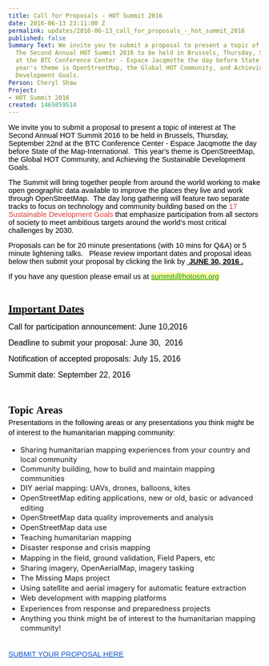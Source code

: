 ```yaml
---
title: Call for Proposals - HOT Summit 2016
date: 2016-06-13 23:11:00 Z
permalink: updates/2016-06-13_call_for_proposals_-_hot_summit_2016
published: false
Summary Text: We invite you to submit a proposal to present a topic of interest at
  The Second Annual HOT Summit 2016 to be held in Brussels, Thursday, September 22nd
  at the BTC Conference Center - Espace Jacqmotte the day before State of the Map-International.  This
  year's theme is OpenStreetMap, the Global HOT Community, and Achieving the Sustainable
  Development Goals.
Person: Cheryl Shaw
Project:
- HOT Summit 2016
created: 1465859514
---
```


<p><strong style="font-weight: normal;"><span style="color: #000000; font-family: Arial; font-size: 14.66px; font-style: normal; font-variant: normal; font-weight: 400; text-decoration: none; vertical-align: baseline; background-color: transparent;">We invite you to submit a proposal to present a topic of interest&nbsp;at The Second Annual HOT Summit 2016&nbsp;to be held in Brussels, Thursday, September 22nd at the BTC Conference Center - Espace Jacqmotte the day before State of the Map-International. &nbsp;This year's </span></strong><strong style="font-weight: normal;"><span style="color: #000000; font-family: Arial; font-size: 14.66px; font-style: normal; font-variant: normal; font-weight: 400; text-decoration: none; vertical-align: baseline; background-color: transparent;">theme is OpenStreetMap, the Global HOT Community, and Achieving the Sustainable Development Goals.</span></strong></p><p><span style="color: #000000; font-family: Arial; font-size: 14.66px; font-style: normal; font-variant: normal; font-weight: 400; text-decoration: none; vertical-align: baseline; background-color: transparent;">The Summit will bring together people from around the world working to make open geographic data available to improve the places they live and work through OpenStreetMap. &nbsp;The day long gathering will feature two separate tracks to focus on technology and community building based on the </span><a style="text-decoration: none;" href="https://sustainabledevelopment.un.org/?menu=1300"><span style="color: #d73f3f; font-family: Arial; font-size: 14.66px; font-style: normal; font-variant: normal; font-weight: 400; text-decoration: none; vertical-align: baseline; background-color: transparent;">17 Sustainable Development Goals</span></a><span style="color: #000000; font-family: Arial; font-size: 14.66px; font-style: normal; font-variant: normal; font-weight: 400; text-decoration: none; vertical-align: baseline; background-color: transparent;"> that emphasize participation from all sectors of society to meet ambitious targets around the world’s most critical challenges by 2030.</span></p><p><span style="color: #000000; font-family: Arial; font-size: 14.66px; font-style: normal; font-variant: normal; font-weight: 400; text-decoration: none; vertical-align: baseline; background-color: transparent;">Proposals can be for 20 minute presentations (with 10 mins for Q&amp;A) or 5 minute lightening talks. &nbsp;&nbsp;Please review important dates and proposal ideas below then submit your proposal by clicking&nbsp;the link&nbsp;by&nbsp;</span><span style="color: #000000; font-family: Arial; font-size: 14.66px; font-style: normal; font-variant: normal; font-weight: bold; text-decoration: underline; vertical-align: baseline; background-color: transparent;">&nbsp;JUNE 30, 2016&nbsp;.</span></p><p><span style="color: #000000; font-family: Arial; font-size: 14.66px; font-style: normal; font-variant: normal; font-weight: 400; text-decoration: none; vertical-align: baseline; background-color: transparent;">If you have any question please email us at <a class="linkification-ext" style="color: #009900; background-color: #fff9ab;" title="Linkification: mailto:summit@hotosm.org" href="mailto:summit@hotosm.org">summit@hotosm.org</a></span></p><p>&nbsp;</p><p><span style="text-decoration: underline;"><strong><span style="color: #000000; font-family: 'Trebuchet MS'; font-size: 21.33px; font-style: normal; font-variant: normal; text-decoration: underline; vertical-align: baseline; background-color: transparent;">Important Dates</span></strong></span></p><p><span style="color: #000000; font-family: Arial; font-size: 16px; font-style: normal; font-variant: normal; font-weight: 400; text-decoration: none; vertical-align: baseline; background-color: transparent;">Call for participation announcement: June 10,2016</span></p><p><span style="color: #000000; font-family: Arial; font-size: 16px; font-style: normal; font-variant: normal; font-weight: 400; text-decoration: none; vertical-align: baseline; background-color: transparent;">Deadline to submit your proposal: June 30, &nbsp;2016</span></p><p><span style="color: #000000; font-family: Arial; font-size: 16px; font-style: normal; font-variant: normal; font-weight: 400; text-decoration: none; vertical-align: baseline; background-color: transparent;">Notification of accepted proposals: July 15, 2016</span></p><p><span style="color: #000000; font-family: Arial; font-size: 16px; font-style: normal; font-variant: normal; font-weight: 400; text-decoration: none; vertical-align: baseline; background-color: transparent;">Summit date: September 22, 2016</span></p><p style="text-align: center; line-height: 1.38; margin-top: 0pt; margin-bottom: 0pt;" dir="ltr">&nbsp;</p><h1 style="line-height: 1.38; margin-top: 10pt; margin-bottom: 0pt;" dir="ltr"><strong><span style="color: #000000; font-family: 'Trebuchet MS'; font-size: 21.33px; font-style: normal; font-variant: normal; text-decoration: none; vertical-align: baseline; background-color: transparent;">Topic&nbsp;Areas</span></strong></h1><p style="line-height: 1.38; margin-top: 0pt; margin-bottom: 0pt;" dir="ltr"><span style="color: #000000; font-family: Arial; font-size: 14.66px; font-style: normal; font-variant: normal; font-weight: 400; text-decoration: none; vertical-align: baseline; background-color: transparent;">Presentations in the following areas or any presentations you think might be of interest to the humanitarian mapping community:</span></p><ul><li><span style="font-size: 14.66px; line-height: 20.2308px; background-color: transparent;">Sharing humanitarian mapping experiences from your country and local community</span></li><li><span style="font-size: 14.66px; line-height: 20.2308px; background-color: transparent;">Community building, how to build and maintain mapping communities</span></li><li><span style="font-size: 14.66px; line-height: 20.2308px; background-color: transparent;">DIY aerial mapping: UAVs, drones, balloons, kites</span></li><li><span style="font-size: 14.66px; line-height: 20.2308px; background-color: transparent;">OpenStreetMap editing applications, new or old, basic or advanced editing</span></li><li><span style="font-size: 14.66px; line-height: 20.2308px; background-color: transparent;">OpenStreetMap data quality improvements and analysis</span></li><li><span style="font-size: 14.66px; line-height: 20.2308px; background-color: transparent;">OpenStreetMap data use</span></li><li><span style="font-size: 14.66px; line-height: 20.2308px; background-color: transparent;">Teaching humanitarian mapping</span></li><li><span style="font-size: 14.66px; line-height: 20.2308px; background-color: transparent;">Disaster response and crisis mapping</span></li><li><span style="font-size: 14.66px; line-height: 20.2308px; background-color: transparent;">Mapping in the field, ground validation, Field Papers, etc</span></li><li><span style="font-size: 14.66px; line-height: 20.2308px; background-color: transparent;"><span style="font-size: 14.66px; line-height: 20.2308px; background-color: transparent;">Sharing imagery, OpenAerialMap, imagery tasking</span></span></li><li><span style="font-size: 14.66px; line-height: 20.2308px; background-color: transparent;">The Missing Maps project</span></li><li><span style="font-size: 14.66px; line-height: 20.2308px; background-color: transparent;">Using satellite and aerial imagery for automatic feature extraction</span></li><li><span style="font-size: 14.66px; line-height: 20.2308px; background-color: transparent;">Web development with mapping platforms</span></li><li><span style="font-size: 14.66px; line-height: 20.2308px; background-color: transparent;">Experiences from response and preparedness projects</span></li><li><span style="font-size: 14.66px; line-height: 20.2308px; background-color: transparent;">Anything you think might be of interest to the humanitarian mapping community!</span></li></ul><p style="line-height: 1.38; margin-top: 0pt; margin-bottom: 0pt;" dir="ltr"><strong style="font-weight: normal;"><br><a href="https://docs.google.com/forms/d/18vYSoM4g5AmwKpXeQ0gTCazEpHFn5jqvZDFA8feMncg/viewform?c=0&amp;w=1"><span style="color: #1155cc; font-family: Arial; font-size: 14.66px; font-style: normal; font-variant: normal; font-weight: 400; text-decoration: underline; vertical-align: baseline; background-color: transparent;">SUBMIT YOUR PROPOSAL HERE</span></a><br></strong>&nbsp;</p>
